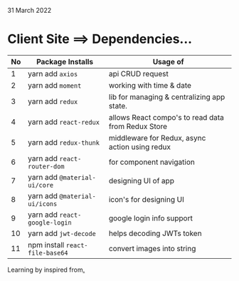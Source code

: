 31 March 2022 

# Client Site ==> Dependencies...

|No| Package Installs       | Usage of                                          |
|--|------------------------|---------------------------------------------------|
| 1| yarn add `axios`       | api CRUD request                                  |
| 2| yarn add `moment`      | working with time & date                          |
| 3| yarn add `redux`       | lib for managing & centralizing app state.        |
| 4| yarn add `react-redux` | allows React compo's to read data from Redux Store|
| 5| yarn add `redux-thunk` | middleware for Redux, async action using redux    |
| 6| yarn add `react-router-dom`    | for component navigation                  |
| 7| yarn add `@material-ui/core`   | designing UI of app                       |
| 8| yarn add `@material-ui/icons`  | icon's for designing UI                   |
| 9| yarn add `react-google-login`  | google login info support                 |
|10| yarn add `jwt-decode`          | helps decoding JWTs token                 |
|11| npm install `react-file-base64`| convert images into string                |


Learning by inspired from[.](https://youtu.be/ngc9gnGgUdA)